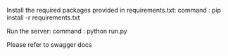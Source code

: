 Install the required packages provided in requirements.txt:
    command : pip install -r requirements.txt

Run the server:
    command : python run.py

Please refer to swagger docs 